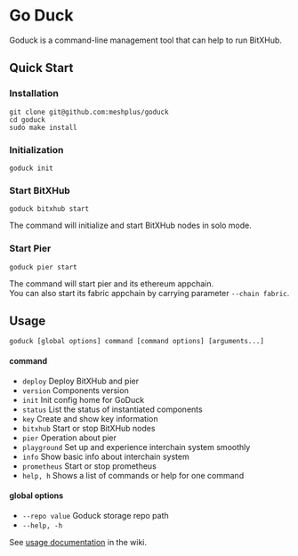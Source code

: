 # Go Duck
Goduck is a command-line management tool that can help to run BitXHub.
## Quick Start
### Installation
```shell script
git clone git@github.com:meshplus/goduck
cd goduck
sudo make install
```
### Initialization
```shell script
goduck init
```
### Start BitXHub
```shell script
goduck bitxhub start
```
The command will initialize and start BitXHub nodes in solo mode.
### Start Pier
```shell script
goduck pier start
```
The command will start pier and its ethereum appchain.   
You can also start its fabric appchain by carrying parameter `--chain fabric`.
## Usage
```shell script
goduck [global options] command [command options] [arguments...]
```
#### command
- `deploy`         Deploy BitXHub and pier
- `version`         Components version  
- `init`          Init config home for GoDuck
- `status`          List the status of instantiated components  
- `key`          Create and show key information
- `bitxhub`          Start or stop BitXHub nodes
- `pier`          Operation about pier  
- `playground`          Set up and experience interchain system smoothly
- `info`          Show basic info about interchain system
- `prometheus`          Start or stop prometheus
- `help, h`          Shows a list of commands or help for one command

#### global options
- `--repo value`          Goduck storage repo path
- `--help, -h`

See 
[usage documentation](https://github.com/meshplus/goduck/wiki/%E9%83%A8%E7%BD%B2%E5%B7%A5%E5%85%B7goduck%E4%BD%BF%E7%94%A8%E6%96%87%E6%A1%A3)
 in the wiki.